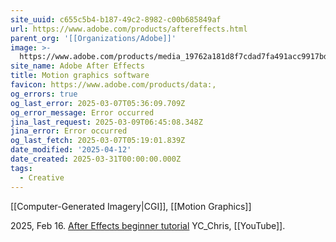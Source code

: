 ```yaml
---
site_uuid: c655c5b4-b187-49c2-8982-c00b685849af
url: https://www.adobe.com/products/aftereffects.html
parent_org: '[[Organizations/Adobe]]'
image: >-
  https://www.adobe.com/products/media_19762a181d8f7cdad7fa491acc9917bdedbcba01a.jpeg?width=1200&format=pjpg&optimize=medium
site_name: Adobe After Effects
title: Motion graphics software
favicon: https://www.adobe.com/products/data:,
og_errors: true
og_last_error: 2025-03-07T05:36:09.709Z
og_error_message: Error occurred
jina_last_request: 2025-03-09T06:45:08.348Z
jina_error: Error occurred
og_last_fetch: 2025-03-07T05:19:01.839Z
date_modified: '2025-04-12'
date_created: 2025-03-31T00:00:00.000Z
tags:
  - Creative
---
```











[[Computer-Generated Imagery|CGI]], [[Motion Graphics]]

2025, Feb 16. [After Effects beginner tutorial](https://youtu.be/cOqMCL4aZHM?si=eTmOXoLq9jxtIkZU) YC_Chris, [[YouTube]].
